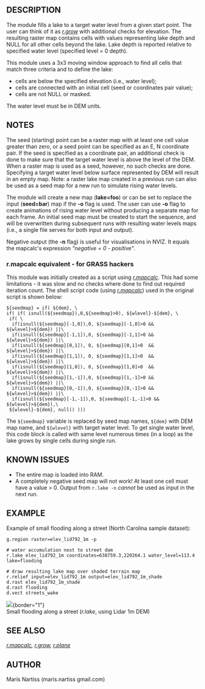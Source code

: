 ## DESCRIPTION

The module fills a lake to a target water level from a given start
point. The user can think of it as *[r.grow](r.grow)* with additional
checks for elevation. The resulting raster map contains cells with
values representing lake depth and NULL for all other cells beyond the
lake. Lake depth is reported relative to specified water level
(specified level = 0 depth).

This module uses a 3x3 moving window approach to find all cells that
match three criteria and to define the lake:

-   cells are below the specified elevation (i.e., water level);
-   cells are connected with an initial cell (seed or coordinates pair
    value);
-   cells are not NULL or masked.

The water level must be in DEM units.

## NOTES

The seed (starting) point can be a raster map with at least one cell
value greater than zero, or a seed point can be specified as an E, N
coordinate pair. If the seed is specified as a coordinate pair, an
additional check is done to make sure that the target water level is
above the level of the DEM. When a raster map is used as a seed,
however, no such checks are done. Specifying a target water level below
surface represented by DEM will result in an empty map. Note: a raster
lake map created in a previous run can also be used as a seed map for a
new run to simulate rising water levels.

The module will create a new map (**lake=foo**) or can be set to replace
the input (**seed=bar**) map if the **-o** flag is used. The user can
use **-o** flag to create animations of rising water level without
producing a separate map for each frame. An initial seed map must be
created to start the sequence, and will be overwritten during subsequent
runs with resulting water levels maps (i.e., a single file serves for
both input and output).

Negative output (the **-n** flag) is useful for visualisations in NVIZ.
It equals the mapcalc\'s expression *\"negative = 0 - positive\"*.

### r.mapcalc equivalent - for GRASS hackers

This module was initially created as a script using
*[r.mapcalc](r.mapcalc)*. This had some limitations - it was slow and no
checks where done to find out required iteration count. The shell script
code (using *[r.mapcalc](r.mapcalc)*) used in the original script is
shown below:

```
${seedmap} = if( ${dem}, \
if( if( isnull(${seedmap}),0,${seedmap}>0), ${wlevel}-${dem}, \
 if( \
  if(isnull(${seedmap}[-1,0]),0, ${seedmap}[-1,0]>0 && ${wlevel}>${dem}) ||\
  if(isnull(${seedmap}[-1,1]),0, ${seedmap}[-1,1]>0 && ${wlevel}>${dem}) ||\
  if(isnull(${seedmap}[0,1]), 0, ${seedmap}[0,1]>0  && ${wlevel}>${dem}) ||\
  if(isnull(${seedmap}[1,1]), 0, ${seedmap}[1,1]>0  && ${wlevel}>${dem}) ||\
  if(isnull(${seedmap}[1,0]), 0, ${seedmap}[1,0]>0  && ${wlevel}>${dem}) ||\
  if(isnull(${seedmap}[1,-1]),0, ${seedmap}[1,-1]>0 && ${wlevel}>${dem}) ||\
  if(isnull(${seedmap}[0,-1]),0, ${seedmap}[0,-1]>0 && ${wlevel}>${dem}) ||\
  if(isnull(${seedmap}[-1,-1]),0, ${seedmap}[-1,-1]>0 && ${wlevel}>${dem}),\
 ${wlevel}-${dem}, null() )))
```

The `${seedmap}` variable is replaced by seed map names, `${dem}` with
DEM map name, and `${wlevel}` with target water level. To get single
water level, this code block is called with same level numerous times
(in a loop) as the lake grows by single cells during single run.

## KNOWN ISSUES

-   The entire map is loaded into RAM.
-   A completely negative seed map will not work! At least one cell must
    have a value \> 0. Output from `r.lake -n` *cannot* be used as input
    in the next run.

## EXAMPLE

Example of small flooding along a street (North Carolina sample
dataset):

```
g.region raster=elev_lid792_1m -p

# water accumulation next to street dam
r.lake elev_lid792_1m coordinates=638759.3,220264.1 water_level=113.4 lake=flooding

# draw resulting lake map over shaded terrain map
r.relief input=elev_lid792_1m output=elev_lid792_1m_shade
d.rast elev_lid792_1m_shade
d.rast flooding
d.vect streets_wake
```

![](r_lake_lidar_dem.jpg){border="1"}\
Small flooding along a street (*r.lake*, using Lidar 1m DEM)

## SEE ALSO

*[r.mapcalc](r.mapcalc.html), [r.grow](r.grow.html),
[r.plane](r.plane.html)*

## AUTHOR

Maris Nartiss (maris.nartiss gmail.com)

